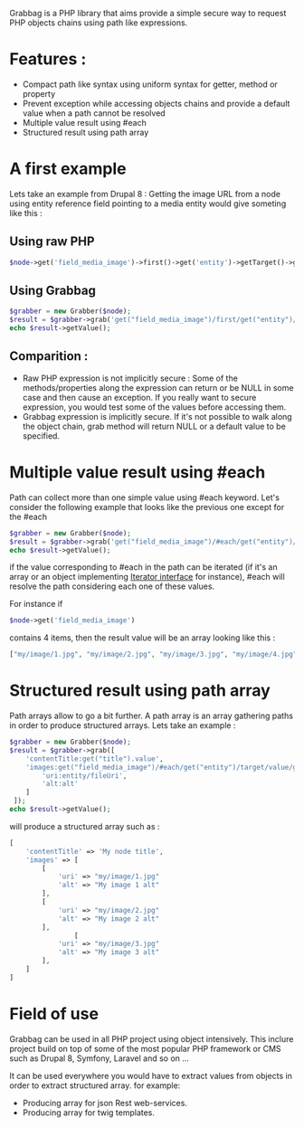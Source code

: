 Grabbag is a PHP library that aims provide a simple secure way to request PHP objects chains using path like expressions.

# Features :
* Compact path like syntax using uniform syntax for getter, method or property
* Prevent exception while accessing objects chains and provide a default value when a path cannot be resolved
* Multiple value result using #each
* Structured result using path array

# A first example

Lets take an example from Drupal 8 : Getting the image URL from a node using entity reference field pointing to a media entity would give someting like this :

## Using raw PHP
```php
$node->get('field_media_image')->first()->get('entity')->getTarget()->getValue()->get('field_image')->entity->getFileUri()
```

## Using Grabbag
```php
$grabber = new Grabber($node);
$result = $grabber->grab('get("field_media_image")/first/get("entity")/target/value/get("field_image")/entity/fileUri');
echo $result->getValue();
```

## Comparition : 
* Raw PHP expression is not implicitly secure : Some of the methods/properties along the expression can return or be NULL in some case and then cause an exception. If you really want to secure expression, you would test some of the values before accessing them.
* Grabbag expression is implicitly secure. If it's not possible to walk along the object chain, grab method will return NULL or a default value to be specified.

# Multiple value result using #each

Path can collect more than one simple value using #each keyword.
Let's consider the following example that looks like the previous one except for the #each
```php
$grabber = new Grabber($node);
$result = $grabber->grab('get("field_media_image")/#each/get("entity")/target/value/get("field_image")/entity/fileUri');
echo $result->getValue();
```
if the value corresponding to #each in the path can be iterated (if it's an array or an object implementing [Iterator interface](http://php.net/manual/en/class.iterator.php) for instance), #each will resolve the path considering each one of these values.

For instance if 
```php
$node->get('field_media_image') 
```
contains 4 items, then the result value will be an array looking like this : 
```php
["my/image/1.jpg", "my/image/2.jpg", "my/image/3.jpg", "my/image/4.jpg"]
```
# Structured result using path array
Path arrays allow to go a bit further.
A path array is an array gathering paths in order to produce structured arrays.
Lets take an example : 

```php
$grabber = new Grabber($node);
$result = $grabber->grab([
    'contentTitle:get("title").value',
    'images:get("field_media_image")/#each/get("entity")/target/value/get("field_image")' => [
        'uri:entity/fileUri',
        'alt:alt'
    ]
 ]);
echo $result->getValue();
```
will produce a structured array such as : 
```php
[
    'contentTitle' => 'My node title', 
    'images' => [
        [
            'uri' => "my/image/1.jpg"
            'alt' => "My image 1 alt"
        ],
        [
            'uri' => "my/image/2.jpg"
            'alt' => "My image 2 alt"
        ],
                [
            'uri' => "my/image/3.jpg"
            'alt' => "My image 3 alt"
        ],
    ]
]
```
# Field of use

Grabbag can be used in all PHP project using object intensively. This inclure project build on top of some of the most popular PHP framework or CMS such as Drupal 8, Symfony, Laravel and so on ...

It can be used everywhere you would have to extract values from objects in order to extract structured array. for example: 
* Producing array for json Rest web-services.  
* Producing array for twig templates.
